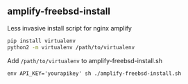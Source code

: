 ## amplify-freebsd-install
Less invasive install script for nginx amplify

```sh
pip install virtualenv
python2 -m virtualenv /path/to/virtualenv
```
Add `/path/to/virtualenv` to amplify-freebsd-install.sh

`env API_KEY='yourapikey' sh ./amplify-freebsd-install.sh`
